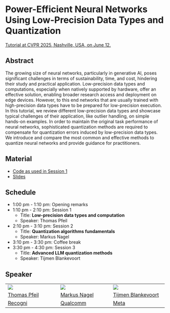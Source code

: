# Power-Efficient Neural Networks Using Low-Precision Data Types and Quantization

[Tutorial at CVPR 2025, Nashville, USA, on June 12.](https://cvpr.thecvf.com/virtual/2025/tutorial/35922)

## Abstract
The growing size of neural networks, particularly in generative AI, poses significant challenges in terms of sustainability, time, and cost, hindering their study and practical application. Low-precision data types and computations, especially when natively supported by hardware, offer an effective solution, enabling broader research access and deployment on edge devices. However, to this end networks that are usually trained with high-precision data types have to be prepared for low-precision execution. In this tutorial, we review different low-precision data types and showcase typical challenges of their application, like outlier handling, on simple hands-on examples. In order to maintain the original task performance of neural networks, sophisticated quantization methods are required to compensate for quantization errors induced by low-precision data types. We introduce and compare the most common and effective methods to quantize neural networks and provide guidance for practitioners.

## Material

- [Code as used in Session 1](https://github.com/power-efficient-nn/power-efficient-nn.github.io/tree/main/code)
- [Slides](https://github.com/power-efficient-nn/power-efficient-nn.github.io/tree/main/slides)

## Schedule

- 1:00 pm - 1:10 pm: Opening remarks
- 1:10 pm - 2:10 pm: Session 1
  - Title: **Low-precision data types and computation**
  - Speaker: Thomas Pfeil
- 2:10 pm - 3:10 pm: Session 2
  - Title: **Quantization algorithms fundamentals**
  - Speaker: Markus Nagel
- 3:10 pm - 3:30 pm: Coffee break
- 3:30 pm - 4:30 pm: Session 3
  - Title: **Advanced LLM quantization methods**
  - Speaker: Tijmen Blankevoort

## Speaker

<table>
  <tr>
    <td  width="20%">
      <img src="https://media.licdn.com/dms/image/v2/C4E03AQEZqm9cU69qEA/profile-displayphoto-shrink_800_800/profile-displayphoto-shrink_800_800/0/1607006591577?e=1754524800&v=beta&t=EoNXXm135cxH1dMIa51wlkTSbzhkqOhHMkeSmZgE33Q">
    </td>
    <td  width="20%">
      <img src="https://media.licdn.com/dms/image/v2/C4E03AQGvq0rqOpOBqw/profile-displayphoto-shrink_800_800/profile-displayphoto-shrink_800_800/0/1516430227052?e=1754524800&v=beta&t=889tJ9oIVAQHBW0qUxkyeg4WKKFCW4aGVGlIdXrryfA">
    </td>
    <td  width="20%">
      <img src="https://media.licdn.com/dms/image/v2/D4E03AQGAZwkHCUrwIg/profile-displayphoto-shrink_800_800/B4EZOuD8d7HEAg-/0/1733792090802?e=1754524800&v=beta&t=mSdRQ8Ibm0vFRUCb2gG0nXDx_eoCmbDENJXF-nln__U">
    </td>
  </tr>
  <tr>
    <td>
      <a href="https://www.linkedin.com/in/thomas-pfeil-6b0280a6/">Thomas Pfeil</a>
    </td>
    <td>
      <a href="https://www.linkedin.com/in/markus-nagel-2b820071/">Markus Nagel</a>
    </td>
    <td>
      <a href="https://www.linkedin.com/in/tijmen-blankevoort-a5633a24/">Tijmen Blankevoort</a>
    </td>
  </tr>
  <tr>
    <td>
      <a href="https://www.recogni.com/">Recogni</a>
    </td>
    <td>
      <a href="https://www.qualcomm.com/">Qualcomm</a>
    </td>
    <td>
      <a href="https://www.meta.com/">Meta</a>
    </td>
  </tr>
</table>
